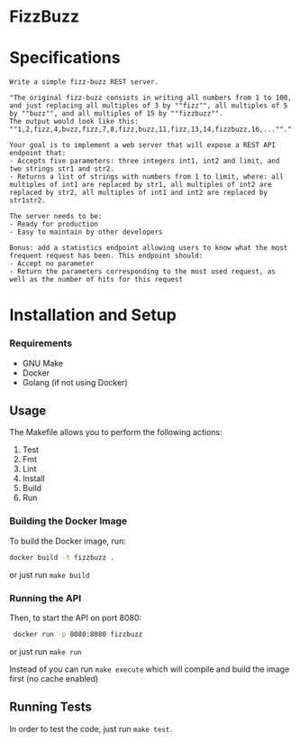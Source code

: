 # FizzBuzz

# Specifications
```
Write a simple fizz-buzz REST server.

"The original fizz-buzz consists in writing all numbers from 1 to 100, and just replacing all multiples of 3 by ""fizz"", all multiples of 5 by ""buzz"", and all multiples of 15 by ""fizzbuzz"".
The output would look like this: ""1,2,fizz,4,buzz,fizz,7,8,fizz,buzz,11,fizz,13,14,fizzbuzz,16,...""."

Your goal is to implement a web server that will expose a REST API endpoint that:
- Accepts five parameters: three integers int1, int2 and limit, and two strings str1 and str2.
- Returns a list of strings with numbers from 1 to limit, where: all multiples of int1 are replaced by str1, all multiples of int2 are replaced by str2, all multiples of int1 and int2 are replaced by str1str2.

The server needs to be:
- Ready for production
- Easy to maintain by other developers

Bonus: add a statistics endpoint allowing users to know what the most frequent request has been. This endpoint should:
- Accept no parameter
- Return the parameters corresponding to the most used request, as well as the number of hits for this request
```

# Installation and Setup

### Requirements
- GNU Make
- Docker
- Golang (if not using Docker)


## Usage

The Makefile allows you to perform the following actions:
1. Test
2. Fmt
3. Lint
4. Install
5. Build
6. Run

### Building the Docker Image

To build the Docker image, run:
```sh
docker build -t fizzbuzz .
```
or just run `make build`

### Running the API
Then, to start the API on port 8080:
```sh
 docker run -p 8080:8080 fizzbuzz
```
or just run `make run`

Instead of you can run `make execute` which will compile and build the image first (no cache enabled)

## Running Tests
In order to test the code, just run `make test`.
